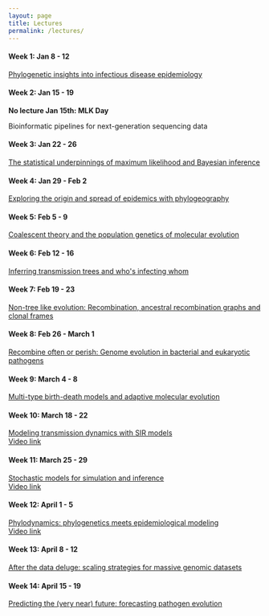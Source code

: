 ```yaml
---
layout: page
title: Lectures
permalink: /lectures/
---
```


#### Week 1: Jan 8 - 12

[Phylogenetic insights into infectious disease epidemiology][lecture1] <br>

[lecture1]: <{{site.baseurl}}/lectures/MolEpi.PhyloInsights.2024.Lecture1.pdf>

#### Week 2: Jan 15 - 19

**No lecture Jan 15th: MLK Day** <br>

Bioinformatic pipelines for next-generation sequencing data <br>

#### Week 3: Jan 22 - 26

[The statistical underpinnings of maximum likelihood and Bayesian inference][lecture2] <br>

[lecture2]: <{{site.baseurl}}/lectures/MolEpi.StatisticalUnderpinnings.2024.Lecture2.pdf>

#### Week 4: Jan 29 - Feb 2

[Exploring the origin and spread of epidemics with phylogeography][lecture3] <br>

[lecture3]: <{{site.baseurl}}/lectures/MolEpi.Phylogeography.2024.Lecture3.pdf>

#### Week 5: Feb 5 - 9

[Coalescent theory and the population genetics of molecular evolution][lecture4] <br>

[lecture4]: <{{site.baseurl}}/lectures/MolEpi.CoalescentTheory.2024.Lecture4.pdf>

#### Week 6: Feb 12 - 16

[Inferring transmission trees and who's infecting whom][lecture5] <br>

[lecture5]: <{{site.baseurl}}/lectures/MolEpi.TransmissionTrees.2024.Lecture5.pdf>

#### Week 7: Feb 19 - 23

[Non-tree like evolution: Recombination, ancestral recombination graphs and clonal frames][lecture6] <br>

[lecture6]: <{{site.baseurl}}/lectures/MolEpi.Recombination.2022.Lecture6.pdf>

#### Week 8: Feb 26 - March 1

[Recombine often or perish: Genome evolution in bacterial and eukaryotic pathogens][lecture7] <br>

[lecture7]: <{{site.baseurl}}/lectures/MolEpi.GenomeEvolution2022.Lecture7.pdf>

#### Week 9: March 4 - 8

[Multi-type birth-death models and adaptive molecular evolution][lecture8] <br>

[lecture8]: <{{site.baseurl}}/lectures/MolEpi.BirthDeathModels.2022.Lecture8.pdf>

#### Week 10: March 18 - 22

[Modeling transmission dynamics with SIR models][lecture9] <br>
[Video link][video-lecture9] <br>

[lecture9]: <{{site.baseurl}}/lectures/MolEpi.EpiModels.2022.Lecture9.pdf>
[video-lecture9]: <https://youtu.be/oU3wdcx5W5Q>

#### Week 11: March 25 - 29

[Stochastic models for simulation and inference][lecture10] <br>
[Video link][video-lecture10] <br>

[lecture10]: <{{site.baseurl}}/lectures/MolEpi.StochasticModels.2022.Lecture10.pdf>
[video-lecture10]: <https://youtu.be/qyomLyVh3hQ>

#### Week 12: April 1 - 5

[Phylodynamics: phylogenetics meets epidemiological modeling][lecture11] <br>
[Video link][video-lecture11] <br>

[lecture11]: <{{site.baseurl}}/lectures/MolEpi.Phylodynamics.2022.Lecture11.pdf>
[video-lecture11]: <https://youtu.be/R2YqOXDuNMM>

#### Week 13: April 8 - 12

[After the data deluge: scaling strategies for massive genomic datasets][lecture12] <br>

[lecture12]: <{{site.baseurl}}/lectures/MolEpi.FasterMethods.2022.Lecture12.pdf>

#### Week 14: April 15 - 19

[Predicting the (very near) future: forecasting pathogen evolution][lecture13] <br>

[lecture13]: <{{site.baseurl}}/lectures/MolEpi.PredictingPathogenEvolution.2022.Lecture13.pdf>



